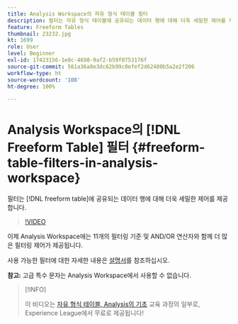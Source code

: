 ```yaml
---
title: Analysis Workspace의 자유 형식 테이블 필터
description: 필터는 자유 형식 테이블에 공유되는 데이터 행에 대해 더욱 세밀한 제어를 제공합니다.
feature: Freeform Tables
thumbnail: 23232.jpg
kt: 1699
role: User
level: Beginner
exl-id: 17423156-1e0c-4698-9af2-b59f0753176f
source-git-commit: 561a36a8e3dc62b99c0efef2d62480b5a2e2f206
workflow-type: ht
source-wordcount: '108'
ht-degree: 100%

---
```


# Analysis Workspace의 [!DNL Freeform Table] 필터 {#freeform-table-filters-in-analysis-workspace}

필터는 [!DNL freeform table]에 공유되는 데이터 행에 대해 더욱 세밀한 제어를 제공합니다.

>[!VIDEO](https://video.tv.adobe.com/v/23232/?quality=12)

이제 Analysis Workspace에는 11개의 필터링 기준 및 AND/OR 연산자와 함께 더 많은 필터링 제어가 제공됩니다.

사용 가능한 필터에 대한 자세한 내용은 [설명서](https://experienceleague.adobe.com/docs/analytics-platform/using/cja-workspace/visualizations/freeform-table/pagination-filtering-sorting.html#cja-workspace?lang=en)를 참조하십시오.

**참고:** 고급 특수 문자는 Analysis Workspace에서 사용할 수 없습니다.

>[!INFO]
>
> 이 비디오는 [자유 형식 테이블, Analysis의 기초](https://experienceleague.adobe.com/?recommended=Analytics-U-1-2020.3) 교육 과정의 일부로, Experience League에서 무료로 제공됩니다!
